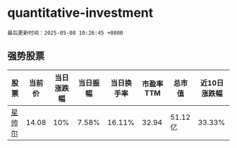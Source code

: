# quantitative-investment

`最后更新时间：2025-05-08 10:26:45 +0800`

## 强势股票

|股票|当前价|当日涨跌幅|当日振幅|当日换手率|市盈率TTM|总市值|近10日涨跌幅|
|----|----|----|----|----|----|----|----|
|[星帅尔](https://xueqiu.com/S/SZ002860)|14.08|10%|7.58%|16.11%|32.94|51.12亿|33.33%|
